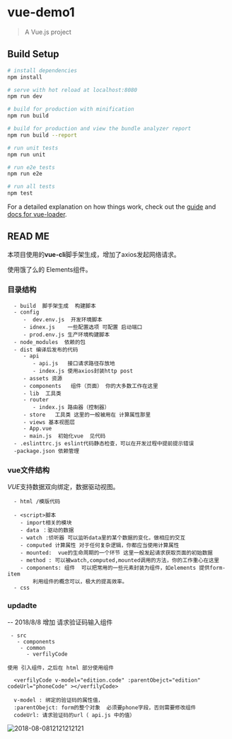# vue-demo1

> A Vue.js project

## Build Setup

``` bash
# install dependencies
npm install

# serve with hot reload at localhost:8080
npm run dev

# build for production with minification
npm run build

# build for production and view the bundle analyzer report
npm run build --report

# run unit tests
npm run unit

# run e2e tests
npm run e2e

# run all tests
npm test
```

For a detailed explanation on how things work, check out the [guide](http://vuejs-templates.github.io/webpack/) and [docs for vue-loader](http://vuejs.github.io/vue-loader).

## READ ME

本项目使用的**vue-cli**脚手架生成，增加了axios发起网络请求。

使用饿了么的 Elements组件。

 ### 目录结构
      - build  脚手架生成  构建脚本
      - config  
         -  dev.env.js  开发环境脚本 
         - idnex.js    一些配置选项 可配置 启动端口
         - prod.env.js 生产环境构建脚本
      - node_modules  依赖的包
      - dist 编译后发布的代码
         - api
            - api.js   接口请求路径存放地
            - index.js 使用axios封装http post
         - assets 资源
         - components   组件（页面） 你的大多数工作在这里
         - lib  工具类
         - router
            - index.js 路由器（控制器） 
         - store   工具类 这里的一般被用在 计算属性那里
         - views 基本视图层  
         - App.vue  
         - main.js  初始化vue  见代码
      - .eslinttrc.js eslint代码静态检查，可以在开发过程中提前提示错误
      -package.json 依赖管理 


### vue文件结构
  *VUE*支持数据双向绑定，数据驱动视图。
   

      - html /模版代码
        
      - <script>脚本
        - import相关的模块
        - data ：驱动的数据
        - watch :侦听器 可以监听data里的某个数据的变化，做相应的交互
        - computed 计算属性 对于任何复杂逻辑，你都应当使用计算属性
        - mounted:  vue的生命周期的一个环节 这里一般发起请求获取页面的初始数据
        - method : 可以被watch,computed,mounted调用的方法，你的工作重心在这里
        - components: 组件  可以把常用的一些元素封装为组件，如elements 提供form-item 
            利用组件的概念可以，极大的提高效率。
      - css


### updadte 

-- 2018/8/8 增加  请求验证码输入组件
  
     - src
       - components
        - common
          - verfilyCode
          
    使用 引入组件，之后在 html 部分使用组件

```    
  <verfilyCode v-model="edition.code" :parentObejct="edition" codeUrl="phoneCode" ></verfilyCode>
    
  v-model : 绑定的验证码的属性值，
  :parentObejct: form的整个对象  必须要phone字段，否则需要修改组件
  codeUrl: 请求验证码的url（ api.js 中的值）

```
        
![2018-08-0812121212121](http://pawutdr2l.bkt.clouddn.com/2018-08-0812121212121.png) 
          
          

